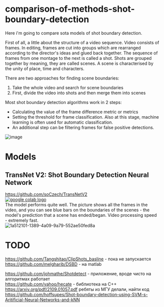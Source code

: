 # comparison-of-methods-shot-boundary-detection

Here i'm going to compare sota models of shot boundary detection.   

First of all, a little about the structure of a video sequence. Video consists of frames. In editing, frames are cut into groups which are rearranged according to the director's ideas and glued back together. The sequence of frames from one montage to the next is called a shot. Shots are grouped together by meaning, they are called scenes. A scene is characterised by the unity of place, time and characters.  

There are two approaches for finding scene boundaries:  
1) Take the whole video and search for scene boundaries  
2) First, divide the video into shots and then merge them into scenes   


Most shot boundary detection algorithms work in 2 steps:
* Calculating the value of the frame difference metric or metrics
* Setting the threshold for frame classification. Also at this stage, machine learning is often
used for automatic classification.
* An additional step can be filtering frames for false positive detections.

![image](https://user-images.githubusercontent.com/52531828/175067025-01a56a06-79df-453c-a5a9-4255c479fbaf.png)

# Models
## TransNet V2: Shot Boundary Detection Neural Network

https://github.com/soCzech/TransNetV2  
 <a href="https://colab.research.google.com/drive/1Zaip4cc1FzplanXoviUxN5Zbu4CaoiX5?authuser=1#scrollTo=LHPLHWirC4mQ"><img src="https://colab.research.google.com/assets/colab-badge.svg" alt="google colab logo"></a>  
   The model performs quite well. The picture shows all the frames in the video, and you can see blue bars on the boundaries of the scenes - the model's prediction that a scene has ended/began. Video processing speed - extremely fast.  
 ![1a512101-1389-4a09-9a79-552ae50fed8a](https://user-images.githubusercontent.com/52531828/175001668-7e23894e-c16b-4d6f-8e3e-41d803d444f0.png)
 
 
 
 # TODO  
 
 
https://github.com/Tangshitao/ClipShots_basline - пока не запускается  
https://github.com/melgharib/DSBD                                                                   - на matlab
 
 
 https://github.com/johmathe/Shotdetect -                                                              приложение, вроде чисто на алгоритмах работает  
 https://github.com/yahoo/hecate -                                                                     библиотека на C++  
 https://arxiv.org/pdf/2109.01057.pdf                                                                  ребяты из МГУ делали, найти код
 https://github.com/hoffsupes/Shot-boundary-detection-using-SVM-s-Aritificial-Neural-Networks-and-kNN


 
 

